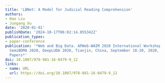 ```yaml
---
title: 'LBNet: A Model for Judicial Reading Comprehension'
authors:
- Hao Liu
- Jungang Xu
date: '2020-01-01'
publishDate: '2024-10-17T06:02:14.855342Z'
publication_types:
- paper-conference
publication: '*Web and Big Data. APWeb-WAIM 2020 International Workshops - KGMA 2020,
  SemiBDMA 2020, DeepLUDA 2020, Tianjin, China, September 18-20, 2020, Revised Selected
  Papers*'
doi: 10.1007/978-981-16-0479-9_12
links:
- name: URL
  url: https://doi.org/10.1007/978-981-16-0479-9_12
---
```

